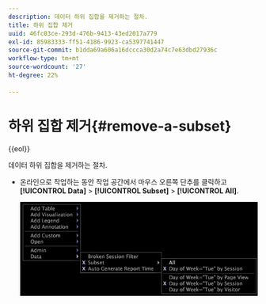 ```yaml
---
description: 데이터 하위 집합을 제거하는 절차.
title: 하위 집합 제거
uuid: 46fc03ce-293d-476b-9413-43ed2017a779
exl-id: 85983333-ff51-4186-9923-ca5397741447
source-git-commit: b1dda69a606a16dccca30d2a74c7e63dbd27936c
workflow-type: tm+mt
source-wordcount: '27'
ht-degree: 22%

---
```


# 하위 집합 제거{#remove-a-subset}

{{eol}}

데이터 하위 집합을 제거하는 절차.

* 온라인으로 작업하는 동안 작업 공간에서 마우스 오른쪽 단추를 클릭하고 **[!UICONTROL Data]** > **[!UICONTROL Subset]** > **[!UICONTROL All]**.

   ![](assets/mnu_Subset_All.png)
